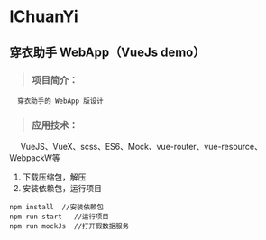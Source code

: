 # IChuanYi
穿衣助手 WebApp（VueJs demo）
---
> ### 项目简介：
      穿衣助手的 WebApp 版设计
> ### 应用技术：
      VueJS、VueX、scss、ES6、Mock、vue-router、vue-resource、WebpackW等
1. 下载压缩包，解压
2. 安装依赖包，运行项目
```
npm install  //安装依赖包
npm run start   //运行项目
npm run mockJs  //打开假数据服务
```
